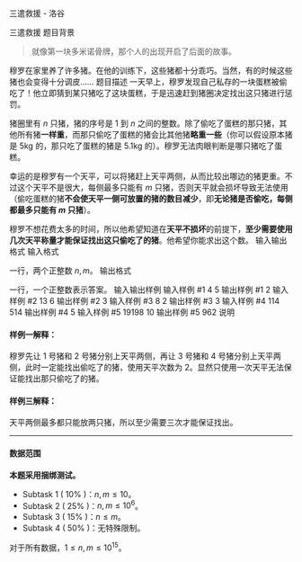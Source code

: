



三遣救援 - 洛谷














三遣救援
题目背景
>就像第一块多米诺骨牌，那个人的出现开启了后面的故事。

穆罗在家里养了许多猪。在他的训练下，这些猪都十分乖巧。当然，有的时候这些猪也会变得十分调皮……
题目描述
一天早上，穆罗发现自己私存的一块蛋糕被偷吃了！他立即猜到某只猪吃了这块蛋糕，于是迅速赶到猪圈决定找出这只猪进行惩罚。

猪圈里有 $n$ 只猪，猪的序号是 $1$ 到 $n$ 之间的整数。除了偷吃了蛋糕的那只猪，其他所有猪**一样重**，而那只偷吃了蛋糕的猪会比其他猪**略重一些**（你可以假设原本猪是 $5\text{kg}$ 的，那只吃了蛋糕的猪是 $5.1\text{kg}$ 的）。穆罗无法肉眼判断是哪只猪吃了蛋糕。

幸运的是穆罗有一个天平，可以将猪赶上天平两侧，从而比较出哪边的猪更重。不过这个天平不是很大，每侧最多只能有 $m$ 只猪，否则天平就会损坏导致无法使用（偷吃蛋糕的猪**不会使天平一侧可放置的猪的数目减少**，即**无论猪是否偷吃，每侧都最多只能有 $m$ 只猪**）。

穆罗不想花费太多的时间，所以他希望知道在**天平不损坏**的前提下，**至少需要使用几次天平称量才能保证找出这只偷吃了的猪**。他希望你能求出这个数。
输入输出格式
输入格式

一行，两个正整数 $n,m$。
输出格式

一行，一个正整数表示答案。
输入输出样例
输入样例 #1
4 5
输出样例 #1
2
输入样例 #2
13 6
输出样例 #2
3
输入样例 #3
8 2
输出样例 #3
3
输入样例 #4
114 514
输出样例 #4
5
输入样例 #5
19198 10
输出样例 #5
962
说明
#### 样例一解释：

穆罗先让 $1$ 号猪和 $2$ 号猪分别上天平两侧，再让 $3$ 号猪和 $4$ 号猪分别上天平两侧，此时一定能找出偷吃了的猪，使用天平次数为 $2$。显然只使用一次天平无法保证能找出那只偷吃了的猪。

#### 样例三解释：

天平两侧最多都只能放两只猪，所以至少需要三次才能保证找出。

------------
#### 数据范围

**本题采用捆绑测试。**

+ Subtask 1 ( $10\%$ )：$n,m\leq10$。
+ Subtask 2 ( $25\%$ )：$n,m\leq10^6$。
+ Subtask 3 ( $15\%$ )：$n\leq m$。
+ Subtask 4 ( $50\%$ )：无特殊限制。

对于所有数据，$1\leq n,m\leq10^{15}$。






